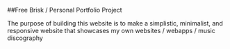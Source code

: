 ##Free Brisk / Personal Portfolio Project

The purpose of building this website is to make a simplistic, minimalist, and responsive
website that showcases my own websites / webapps / music discography